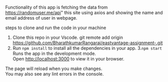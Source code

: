 
Functionality of this app is fetching the data from https://randomuser.me/api" this site using axios and showing the name and email address of user in webpage.

steps to clone and run the code in your machine
1. Clone this repo in your Vscode.
git remote add origin https://github.com/BharathkumarRangaraj/eastvantage-assignment-.git
2. Run  `npm install`
to install all the dependencies in your app.
3.`npm start`
Runs the app in the development mode.\
Open [http://localhost:3000](http://localhost:3000) to view it in your browser.

The page will reload when you make changes.\
You may also see any lint errors in the console.

